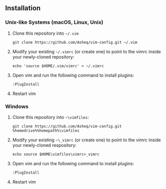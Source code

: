 ## Installation

### Unix-like Systems (macOS, Linux, Unix)

1. Clone this repository into `~/.vim`

     `git clone https://github.com/Asheq/vim-config.git ~/.vim`

1. Modify your existing `~/.vimrc` (or create one) to point to the vimrc inside your newly-cloned repository:

     `echo 'source $HOME/.vim/vimrc' > ~/.vimrc`

1. Open vim and run the following command to install plugins:

     `:PlugInstall`

1. Restart vim

### Windows

1. Clone this repository into `~\vimfiles`:

     `git clone https://github.com/Asheq/vim-config.git %homedrive%%homepath%\vimfiles`

1. Modify your existing `~\_vimrc` (or create one) to point to the vimrc inside your newly-cloned respository:

     `echo source $HOME\vimfiles\vimrc>_vimrc`

1. Open vim and run the following command to install plugins:

     `:PlugInstall`

1. Restart vim
